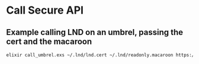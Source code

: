 # Call Secure API

## Example calling LND on an umbrel, passing the cert and the macaroon

```bash
elixir call_umbrel.exs ~/.lnd/lnd.cert ~/.lnd/readonly.macaroon https://umbrel:8080/v1/state
```